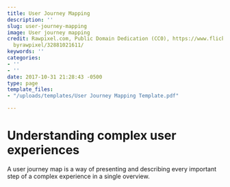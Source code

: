```yaml
---
title: User Journey Mapping
description: ''
slug: user-journey-mapping
image: User journey mapping
credit: Rawpixel.com, Public Domain Dedication (CC0), https://www.flickr.com/photos/
  byrawpixel/32881021611/
keywords: ''
categories:
- ''
- ''
date: 2017-10-31 21:28:43 -0500
type: page
template_files:
- "/uploads/templates/User Journey Mapping Template.pdf"

---
```

# Understanding complex user experiences

A user journey map is a way of presenting and describing every important step of a complex experience in a single overview. 
